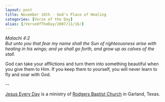 ```yaml
---
layout: post
title: November 16th - God's Place of Healing
categories: [Verse of the Day]
alias: [/VerseOfTheDay/2007/11/16/]
---
```


_Malachi 4:2  
But unto you that fear my name shall the Sun of righteousness arise
with healing in his wings; and ye shall go forth, and grow up as
calves of the stall._

God can take your afflictions and turn them into something
beautiful when you give them to Him. If you keep them to yourself,
you will never learn to fly and soar with God.

 --

<a href=http://jesuseveryday.net>Jesus Every Day</a> is a ministry of <a href=http://rodgersbaptist.net>Rodgers Baptist Church</a> in Garland, Texas.
